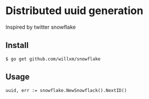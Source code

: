 # Distributed uuid generation
Inspired by twitter snowflake

## Install
```shell
$ go get github.com/willxm/snowflake
```

## Usage

```golang
uuid, err := snowflake.NewSnowflack().NextID()
```